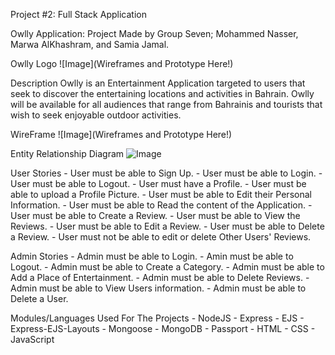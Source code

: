 Project #2: Full Stack Application

Owlly Application:
    Project Made by Group Seven; Mohammed Nasser, Marwa AlKhashram, and Samia Jamal.

Owlly Logo
![Image](Wireframes and Prototype Here!)

Description
    Owlly is an Entertainment Application targeted to users that seek to discover the entertaining locations and activities in Bahrain. Owlly will be available for all audiences that range from Bahrainis and tourists that wish to seek enjoyable outdoor activities. 

WireFrame
![Image](Wireframes and Prototype Here!)

Entity Relationship Diagram
![Image](./OwllyImages/OWLLY%20ERD/OWLLY-ERD.drawio.png)

User Stories
    - User must be able to Sign Up.
    - User must be able to Login.
    - User must be able to Logout.
    - User must have a Profile.
    - User must be able to upload a Profile Picture.
    - User must be able to Edit their Personal Information.
    - User must be able to Read the content of the Application.
    - User must be able to Create a Review.
    - User must be able to View the Reviews.
    - User must be able to Edit a Review.
    - User must be able to Delete a Review.
    - User must not be able to edit or delete Other Users' Reviews.

Admin Stories
    - Admin must be able to Login.
    - Amin must be able to Logout.
    - Admin must be able to Create a Category.
    - Admin must be able to Add a Place of Entertainment.
    - Admin must be able to Delete Reviews.
    - Admin must be able to View Users information.
    - Admin must be able to Delete a User.
   
Modules/Languages Used For The Projects
    - NodeJS
    - Express
    - EJS 
    - Express-EJS-Layouts
    - Mongoose
    - MongoDB
    - Passport
    - HTML
    - CSS
    - JavaScript
